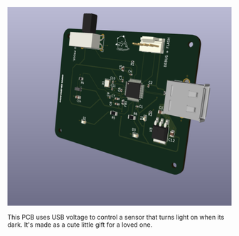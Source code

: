 ![Project Image](3dpic.PNG)

This PCB uses USB voltage to control a sensor that turns light on when its dark. It's made as a cute little gift for a loved one.
